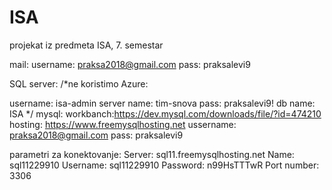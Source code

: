 # ISA
projekat iz predmeta ISA, 7. semestar

mail:
username: praksa2018@gmail.com
pass: praksalevi9

SQL server:
/*ne koristimo  Azure:

username: isa-admin
server name: tim-snova
pass: praksalevi9!
db name: ISA
*/
mysql:
workbanch:https://dev.mysql.com/downloads/file/?id=474210
hosting: https://www.freemysqlhosting.net
ussername: praksa2018@gmail.com
pass: praksalevi9

parametri za konektovanje:
Server: sql11.freemysqlhosting.net
Name: sql11229910
Username: sql11229910
Password: n99HsTTTwR
Port number: 3306
